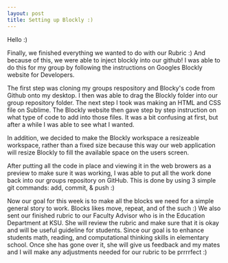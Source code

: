 ```yaml
---
layout: post
title: Setting up Blockly :)
---
```


Hello :)

Finally, we finished everything we wanted to do with our Rubric :) And because of this, we were able to inject blockly into our github! 
I was able to do this for my group by following the instructions on Googles Blockly website for Developers. 

The first step was cloning my groups respository and Blocky's code from Github onto my desktop. I then was able to drag the Blockly folder
into our group repository folder. The next step I took was making an HTML and CSS file on Sublime. The Blockly website then gave step
by step instruction on what type of code to add into those files. It was a bit confusing at first, but after a while I was able to see what I wanted.

In addition, we decided to make the Blockly workspace a resizeable workspace, rather than a fixed size because this way 
our web application will resize Blockly to fill the available space on the users screen. 

After putting all the code in place and viewing it in the web browers as a preview to make sure it was working, I was able to put all the work
done back into our groups repository on GitHub. This is done by using 3 simple git commands: add, commit, & push :) 

Now our goal for this week is to make all the blocks we need for a simple general story to work. Blocks likes move, repeat, and of the such :) 
We also sent our finished rubric to our Faculty Advisor who is in the Education Department at KSU. She will review the rubric and make
sure that it is okay and will be useful guideline for students. Since our goal is to enhance students math, reading, and computational
thinking skills in elementary school. Once she has gone over it, she will give us feedback and my mates and I will make any adjustments
needed for our rubric to be prrrrfect :) 

